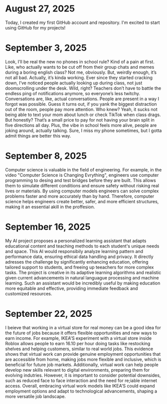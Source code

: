 # August 27, 2025

Today, I created my first GitHub account and repository. I'm excited to start using GitHub for my projects!

# September 3, 2025
Look, I’ll be real the new no phones in school rule? Kind of a pain at first. Like, who actually wants to be cut off from their group chats and memes during a boring english class? Not me, obviously. But, weirdly enough, it’s not all bad. Actually, it’s kinda working.
Ever since they started cracking down, I’ve noticed people actually looking up during class, not just doomscrolling under the desk. Wild, right? Teachers don’t have to battle the endless ping of notifications anymore, so everyone’s less twitchy. Conversations are, like, actual conversations. People are present in a way I forgot was possible. Guess it turns out, if you yank the biggest distraction out of the room, people pay more attention. Who knew?
Yeah, it sucks not being able to text your mom about lunch or check TikTok when class drags. But honestly? That’s a small price to pay for not having your brain split in five directions all day. Plus, the vibe in school feels more alive, people are joking around, actually talking. Sure, I miss my phone sometimes, but I gotta admit things are better this way.

# September 8, 2025
Computer science is valuable in the field of engineering. For example, in the video "Computer Science is Changing Evrything", engineers use computer programming to desing and test bridges before they are built. This allows them to simulate different conditions and ensure safety without risking real lives or materials. By using computer models engineers can solve complex problems faster and more accurately than by hand. Therefore, computer science helps engineers create better, safer, and more efficient structures, making it an essential akill in the proffesion.

# September 16, 2025
My AI project proposes a personalized learning assistant that adapts educational content and teaching methods to each student's unique needs and space. This AI would responsibily analyze learning pattern and performance data, ensuring ethical data handling and privacy. It directly adresses the challenge by significantly enhancing education, offering tailored support to students, and freeing up teeachers for more complex tasks. The project is creative in its adaptive learning algorithms and realistic given current advancements in natural languague processing and machine learning. Such an assistant would be incredibly useful by making education more equitable and effective, providing immediate feedback and customized resources. 

# September 22, 2025
I beieve that working in a virtual store for real money can be a good idea for the future of jobs because it offers flexible opportunities and new ways to earn income. For example, IKEA'S experiment with a virtual store inside Roblox allows people to earn 16.10 per hour doing tasks like restocking shelves and helping customers, similar to real world jobs. This evidence shows that virtual work can provide genuine employment opportunities  that are accessible from home, making jobs more flexible and inclusive, which is beneficial for future job markets. Additionally, virtual work can help people develop new skills relevant to digital environments, preparing them for evolving indutries. However, it is important to consider potential downsides, such as reduced face to face interaction and the need for re;iable internet access. Overall, embracing virtual work models like IKEA'S could expand employment options and adapt to technological advancements, shaping a more versatile job landscape.
